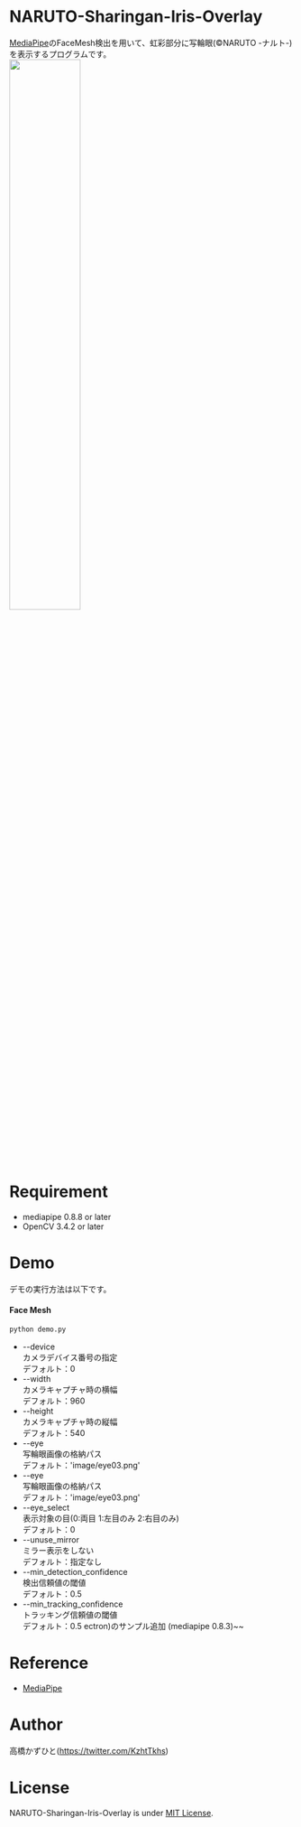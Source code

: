 # NARUTO-Sharingan-Iris-Overlay
[MediaPipe](https://github.com/google/mediapipe)のFaceMesh検出を用いて、虹彩部分に写輪眼(©NARUTO -ナルト-)を表示するプログラムです。<br>
<img src="https://user-images.githubusercontent.com/37477845/163666450-af2ccf87-560e-498f-a810-6fc212f9bf64.gif" width="50%">

# Requirement 
* mediapipe 0.8.8 or later<br>
* OpenCV 3.4.2 or later

# Demo
デモの実行方法は以下です。
#### Face Mesh
```bash
python demo.py
```
* --device<br>
カメラデバイス番号の指定<br>
デフォルト：0
* --width<br>
カメラキャプチャ時の横幅<br>
デフォルト：960
* --height<br>
カメラキャプチャ時の縦幅<br>
デフォルト：540
* --eye<br>
写輪眼画像の格納パス<br>
デフォルト：'image/eye03.png'
* --eye<br>
写輪眼画像の格納パス<br>
デフォルト：'image/eye03.png'
* --eye_select<br>
表示対象の目(0:両目 1:左目のみ 2:右目のみ)<br>
デフォルト：0
* --unuse_mirror<br>
ミラー表示をしない<br>
デフォルト：指定なし
* --min_detection_confidence<br>
検出信頼値の閾値<br>
デフォルト：0.5
* --min_tracking_confidence<br>
トラッキング信頼値の閾値<br>
デフォルト：0.5
ectron)のサンプル追加 (mediapipe 0.8.3)~~

# Reference
* [MediaPipe](https://github.com/google/mediapipe)

# Author
高橋かずひと(https://twitter.com/KzhtTkhs)
 
# License 
NARUTO-Sharingan-Iris-Overlay is under [MIT License](LICENSE).
